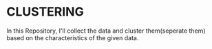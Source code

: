 # CLUSTERING

In this Repository, I'll collect the data and cluster them(seperate them) based on the characteristics of the given data.
